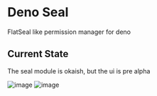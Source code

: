# Deno Seal

FlatSeal like permission manager for deno

## Current State

The seal module is okaish, but the ui is pre alpha

![image](https://github.com/sigmaSd/deno-seal/assets/22427111/de187c7d-3b43-4a19-8595-86598a7cb1a4)
![image](https://github.com/sigmaSd/deno-seal/assets/22427111/d1e45f06-740d-43fa-b64e-fa12d3db23a0)

